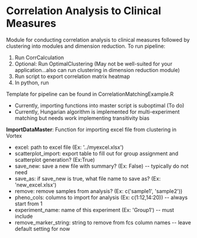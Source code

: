 # Correlation Analysis to Clinical Measures
Module for conducting correlation analysis to clinical measures followed by clustering into modules and dimension reduction.
To run pipeline:
1) Run CorrCalculation
2) Optional: Run OptimalClustering (May not be well-suited for your application...also can run clustering in dimension reduction module)
3) Run script to export correlation matrix heatmap
4) In python, run 


Template for pipeline can be found in CorrelationMatchingExample.R
* Currently, importing functions into master script is suboptimal (To do)
* Currently, Hungarian algorithm is implemented for multi-experiment matching but needs work implementing transitivity bias

**ImportDataMaster**:
Function for importing excel file from clustering in Vortex
* excel: path to excel file (Ex: '../myexcel.xlsx')
* scatterplot_import: export table to fill out for group assignment and scatterplot generation? (Ex:True)
* save_new: save a new file with summary? (Ex: False) -- typically do not need
* save_as: if save_new is true, what file name to save as? (Ex: 'new_excel.xlsx')
* remove: remove samples from analysis? (Ex: c('sample1', 'sample2'))
* pheno_cols: columns to import for analysis (Ex: c(1:12,14:20)) -- always start from 1
* experiment_name: name of this experiment (Ex: 'Group1') -- must include
* remove_marker_string: string to remove from fcs column names -- leave default setting for now


